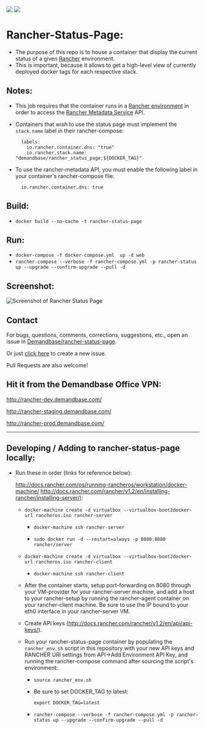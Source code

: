 [![](https://images.microbadger.com/badges/image/demandbase/rancher_status_page.svg)](http://microbadger.com/images/demandbase/rancher_status_page "Get your own image badge on microbadger.com")
[![](https://images.microbadger.com/badges/version/demandbase/rancher_status_page.svg)](http://microbadger.com/images/demandbase/rancher_status_page "Get your own version badge on microbadger.com")

# Rancher-Status-Page:

* The purpose of this repo is to house a container that display the current status of a given [Rancher](https://rancher.com) environment.
* This is important, because it allows to get a high-level view of currently deployed docker tags for each respective stack.

## Notes:
  * This job requires that the container runs in a [Rancher environment](http://docs.rancher.com/rancher/latest/en/environments/) in order to access the [Rancher Metadata Service](http://docs.rancher.com/rancher/latest/en/rancher-services/metadata-service/) API.
  * Containers that wish to use the status page must implement the `stack.name` label in their rancher-compose:

    ```
      labels:
        io.rancher.container.dns: "true"
        io.rancher.stack.name: "demandbase/rancher_status_page:${DOCKER_TAG}"
    ```

  * To use the rancher-metadata API, you must enable the following label in your container's rancher-compose file:

    ```
      io.rancher.container.dns: true
    ```

## Build:
  * `docker build --no-cache -t rancher-status-page`

## Run:
  * `docker-compose -f docker-compose.yml  up -d web`
  * `rancher-compose --verbose -f rancher-compose.yml -p rancher-status up --upgrade --confirm-upgrade --pull -d`

## Screenshot:

![Screenshot of Rancher Status Page](https://raw.githubusercontent.com/Demandbase/rancher-status-page/master/images/rancher-status-page-screenshot.png)

## Contact

For bugs, questions, comments, corrections, suggestions, etc., open an issue in
[Demandbase/rancher-status-page](https://github.com/Demandbase/rancher-status-page/issues).

Or just [click here](https://github.com/Demandbase/rancher-status-page/issues/new) to create a new issue.

Pull Requests are also welcome!

## Hit it from the Demandbase Office VPN:

http://rancher-dev.demandbase.com/

http://rancher-staging.demandbase.com/

http://rancher-prod.demandbase.com/

----

## Developing / Adding to rancher-status-page locally:
  * Run these in order (links for reference below):

    http://docs.rancher.com/os/running-rancheros/workstation/docker-machine/
    http://docs.rancher.com/rancher/v1.2/en/installing-rancher/installing-server/):

    * `docker-machine create -d virtualbox --virtualbox-boot2docker-url rancheros.iso rancher-server` 

        * `docker-machine ssh rancher-server`

        * `sudo docker run -d --restart=always -p 8080:8080 rancher/server`

    * `docker-machine create -d virtualbox --virtualbox-boot2docker-url rancheros.iso rancher-client`

        * `docker-machine ssh rancher-client`

    * After the container starts, setup port-forwarding on 8080 through your VM-provider for your rancher-server machine, and add a host to your rancher-setup
      by running the rancher-agent container on your rancher-client machine.  Be sure to use the IP bound to your eth0 interface in your rancher-server VM.

    * Create API keys (http://docs.rancher.com/rancher/v1.2/en/api/api-keys/).
   
    * Run your rancher-status-page container by populating the `rancher_env.sh` script in this repository with your new API keys and RANCHER URl settings from API->Add Environment API Key,
      and running the rancher-compose command after sourcing the script's environment:

      * `source rancher_env.sh` 
      * Be sure to set DOCKER_TAG to latest:
        
        `export DOCKER_TAG=latest`

      * `rancher-compose --verbose -f rancher-compose.yml -p rancher-status up --upgrade --confirm-upgrade --pull -d`
